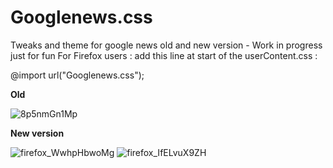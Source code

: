 # Googlenews.css
Tweaks and theme for google news old and new version - Work in progress just for fun
For Firefox users :
add this line at start of the userContent.css :

@import url("Googlenews.css");

**Old**

![8p5nmGn1Mp](https://user-images.githubusercontent.com/40931468/183290295-5a5e597e-7051-4288-a4b5-74cbddf14aa9.png)

**New version**

![firefox_WwhpHbwoMg](https://user-images.githubusercontent.com/40931468/183290306-6922d81d-3a8d-4cb1-a39c-c42721fc3b78.png)
![firefox_IfELvuX9ZH](https://user-images.githubusercontent.com/40931468/183290308-f99e2677-8d3a-4733-8578-118479f7f2fb.png)

